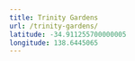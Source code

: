 ```yaml
---
title: Trinity Gardens
url: /trinity-gardens/
latitude: -34.911255700000005
longitude: 138.6445065
---
```

